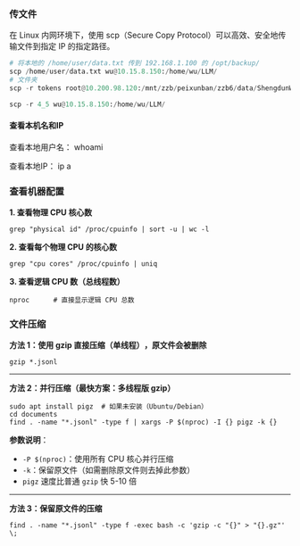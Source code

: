### 传文件
在 Linux 内网环境下，使用 scp（Secure Copy Protocol）可以高效、安全地传输文件到指定 IP 的指定路径。

```python
# 将本地的 /home/user/data.txt 传到 192.168.1.100 的 /opt/backup/
scp /home/user/data.txt wu@10.15.8.150:/home/wu/LLM/
# 文件夹
scp -r tokens root@10.200.98.120:/mnt/zzb/peixunban/zzb6/data/ShengdunWu/

scp -r 4_5 wu@10.15.8.150:/home/wu/LLM/
```


#### 查看本机名和IP
查看本地用户名： whoami

查看本地IP​​： ip a



### 查看机器配置
**1\. 查看物理 CPU 核心数​**​

```Plain Text
grep "physical id" /proc/cpuinfo | sort -u | wc -l
```
​**​2. 查看每个物理 CPU 的核心数​**​

```Plain Text
grep "cpu cores" /proc/cpuinfo | uniq
```
​**​3. 查看逻辑 CPU 数（总线程数）​**​

```Plain Text
nproc      # 直接显示逻辑 CPU 总数
```


### 文件压缩
**方法 1：使用 ****gzip**** 直接压缩（单线程）​，原文件会被删除**​

```Plain Text
gzip *.jsonl
```
---
​**​方法 2：并行压缩（最快方案：**多线程版 gzip**）​**​

```Plain Text
sudo apt install pigz  # 如果未安装（Ubuntu/Debian）
cd documents
find . -name "*.jsonl" -type f | xargs -P $(nproc) -I {} pigz -k {}
```
​**​参数说明​**​：

* `-P $(nproc)`：使用所有 CPU 核心并行压缩
* `-k`：保留原文件（如需删除原文件则去掉此参数）
* `pigz` 速度比普通 `gzip` 快 5-10 倍

---
​**​方法 3：保留原文件的压缩​**​

```Plain Text
find . -name "*.jsonl" -type f -exec bash -c 'gzip -c "{}" > "{}.gz"' \;
```




